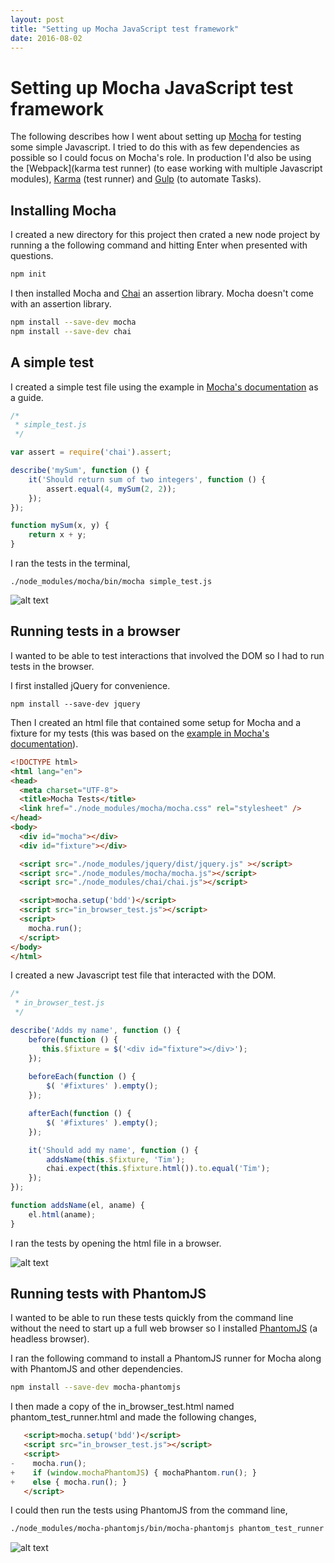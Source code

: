 ```yaml
---
layout: post
title: "Setting up Mocha JavaScript test framework"
date: 2016-08-02
---
```

# Setting up Mocha JavaScript test framework

The following describes how I went about setting up [Mocha](https://mochajs.org/)
for testing some simple Javascript.  I tried to do this with as few dependencies
as possible so I could focus on Mocha's role.  In production I'd also be 
using the [Webpack](karma test runner) (to ease working with multiple 
Javascript modules), [Karma](https://karma-runner.github.io) (test runner)
and [Gulp](http://gulpjs.com/) (to automate Tasks).

## Installing Mocha
I created a new directory for this project then crated a new node project by
running a the following command and hitting Enter when presented with questions.

```bash
npm init
```

I then installed Mocha and [Chai](http://chaijs.com/) an assertion library.  Mocha
doesn't come with an assertion library.

```bash
npm install --save-dev mocha
npm install --save-dev chai
```

## A simple test

I created a simple test file using the example in [Mocha's documentation](https://mochajs.org/#getting-started) as a guide.

```javascript
/* 
 * simple_test.js
 */

var assert = require('chai').assert;

describe('mySum', function () {
    it('Should return sum of two integers', function () {
        assert.equal(4, mySum(2, 2));
    });
});

function mySum(x, y) {
    return x + y;
}
```

I ran the tests in the terminal,

```
./node_modules/mocha/bin/mocha simple_test.js
```

![alt text](http://tdpreece.github.io/assets/img/mocha_setup/mocha_simple_test_run.png "Simple test run results")

## Running tests in a browser

I wanted to be able to test interactions that involved the DOM so I had to run tests in the browser.

I first installed jQuery for convenience.

```
npm install --save-dev jquery
```

Then I created an html file that contained some setup for Mocha and a fixture for my tests (this was based
on the [example in Mocha's documentation](https://mochajs.org/#browser-specific-methods)).

```html
<!DOCTYPE html>
<html lang="en">
<head>
  <meta charset="UTF-8">
  <title>Mocha Tests</title>
  <link href="./node_modules/mocha/mocha.css" rel="stylesheet" />
</head>
<body>
  <div id="mocha"></div>
  <div id="fixture"></div>

  <script src="./node_modules/jquery/dist/jquery.js" ></script>
  <script src="./node_modules/mocha/mocha.js"></script>
  <script src="./node_modules/chai/chai.js"></script>

  <script>mocha.setup('bdd')</script>
  <script src="in_browser_test.js"></script>
  <script>
    mocha.run();
  </script>
</body>
</html>
```

I created a new Javascript test file that interacted with the DOM.

```javascript
/* 
 * in_browser_test.js
 */

describe('Adds my name', function () {
    before(function () {
       this.$fixture = $('<div id="fixture"></div>');
    });
    
    beforeEach(function () {
        $( '#fixtures' ).empty();
    });

    afterEach(function () {
        $( '#fixtures' ).empty();
    });

    it('Should add my name', function () {
        addsName(this.$fixture, 'Tim');
        chai.expect(this.$fixture.html()).to.equal('Tim');
    });
});

function addsName(el, aname) {
    el.html(aname);
}
```

I ran the tests by opening the html file in a browser.

![alt text](http://tdpreece.github.io/assets/img/mocha_setup/mocha_tests_in_browser.png "In browser run results")

## Running tests with PhantomJS

I wanted to be able to run these tests quickly from the command line without the need
to start up a full web browser so I installed [PhantomJS](http://phantomjs.org/) (a headless browser).

I ran the following command to install a PhantomJS runner for Mocha along with PhantomJS and other dependencies.

```bash
npm install --save-dev mocha-phantomjs
```

I then made a copy of the in_browser_test.html named phantom_test_runner.html and made the
following changes,

```html
   <script>mocha.setup('bdd')</script>
   <script src="in_browser_test.js"></script>
   <script>
-    mocha.run();
+    if (window.mochaPhantomJS) { mochaPhantom.run(); }
+    else { mocha.run(); }
   </script>
```

I could then run the tests using PhantomJS from the command line,

```bash
./node_modules/mocha-phantomjs/bin/mocha-phantomjs phantom_test_runner.html
```

![alt text](http://tdpreece.github.io/assets/img/mocha_setup/mocha_phantomjs_run.png "Phantom run results")

